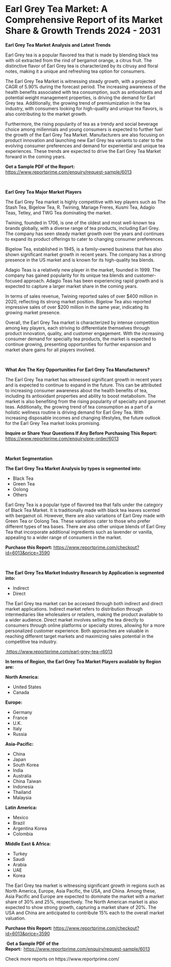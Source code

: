 <p><h1>Earl Grey Tea Market: A Comprehensive Report of its Market Share & Growth Trends 2024 - 2031</h1></p><p><strong>Earl Grey Tea Market Analysis and Latest Trends</strong></p>
<p><p>Earl Grey tea is a popular flavored tea that is made by blending black tea with oil extracted from the rind of bergamot orange, a citrus fruit. The distinctive flavor of Earl Grey tea is characterized by its citrusy and floral notes, making it a unique and refreshing tea option for consumers.</p><p>The Earl Grey Tea Market is witnessing steady growth, with a projected CAGR of 5.90% during the forecast period. The increasing awareness of the health benefits associated with tea consumption, such as antioxidants and potential weight management properties, is driving the demand for Earl Grey tea. Additionally, the growing trend of premiumization in the tea industry, with consumers looking for high-quality and unique tea flavors, is also contributing to the market growth.</p><p>Furthermore, the rising popularity of tea as a trendy and social beverage choice among millennials and young consumers is expected to further fuel the growth of the Earl Grey Tea Market. Manufacturers are also focusing on product innovation and launching new Earl Grey tea variants to cater to the evolving consumer preferences and demand for experiential and unique tea experiences. These trends are expected to drive the Earl Grey Tea Market forward in the coming years.</p></p>
<p><strong>Get a Sample PDF of the Report:&nbsp;</strong> <a href="https://www.reportprime.com/enquiry/request-sample/6013">https://www.reportprime.com/enquiry/request-sample/6013</a></p>
<p>&nbsp;</p>
<p><strong>Earl Grey Tea Major Market Players</strong></p>
<p><p>The Earl Grey Tea market is highly competitive with key players such as The Stash Tea, Bigelow Tea, R. Twining, Mariage Freres, Kusmi Tea, Adagio Teas, Tetley, and TWG Tea dominating the market. </p><p>Twining, founded in 1706, is one of the oldest and most well-known tea brands globally, with a diverse range of tea products, including Earl Grey. The company has seen steady market growth over the years and continues to expand its product offerings to cater to changing consumer preferences.</p><p>Bigelow Tea, established in 1945, is a family-owned business that has also shown significant market growth in recent years. The company has a strong presence in the US market and is known for its high-quality tea blends.</p><p>Adagio Teas is a relatively new player in the market, founded in 1999. The company has gained popularity for its unique tea blends and customer-focused approach. Adagio Teas has been experiencing rapid growth and is expected to capture a larger market share in the coming years.</p><p>In terms of sales revenue, Twining reported sales of over $400 million in 2020, reflecting its strong market position. Bigelow Tea also reported impressive sales of over $200 million in the same year, indicating its growing market presence.</p><p>Overall, the Earl Grey Tea market is characterized by intense competition among key players, each striving to differentiate themselves through product innovation, quality, and customer engagement. With the increasing consumer demand for specialty tea products, the market is expected to continue growing, presenting opportunities for further expansion and market share gains for all players involved.</p></p>
<p>&nbsp;</p>
<p><strong>What Are The Key Opportunities For Earl Grey Tea Manufacturers?</strong></p>
<p><p>The Earl Grey Tea market has witnessed significant growth in recent years and is expected to continue to expand in the future. This can be attributed to increasing consumer awareness about the health benefits of tea, including its antioxidant properties and ability to boost metabolism. The market is also benefiting from the rising popularity of specialty and gourmet teas. Additionally, the growing trend of tea consumption as a part of a holistic wellness routine is driving demand for Earl Grey Tea. With increasing disposable incomes and changing lifestyles, the future outlook for the Earl Grey Tea market looks promising.</p></p>
<p><strong>Inquire or Share Your Questions If Any Before Purchasing This Report:</strong> <a href="https://www.reportprime.com/enquiry/pre-order/6013">https://www.reportprime.com/enquiry/pre-order/6013</a></p>
<p>&nbsp;</p>
<p><strong>Market Segmentation</strong></p>
<p><strong>The Earl Grey Tea Market Analysis by types is segmented into:</strong></p>
<p><ul><li>Black Tea</li><li>Green Tea</li><li>Oolong</li><li>Others</li></ul></p>
<p><p>Earl Grey Tea is a popular type of flavored tea that falls under the category of Black Tea Market. It is traditionally made with black tea leaves scented with bergamot oil. However, there are also variations of Earl Grey made with Green Tea or Oolong Tea. These variations cater to those who prefer different types of tea bases. There are also other unique blends of Earl Grey Tea that incorporate additional ingredients such as lavender or vanilla, appealing to a wider range of consumers in the market.</p></p>
<p><strong>Purchase this Report:&nbsp;</strong><a href="https://www.reportprime.com/checkout?id=6013&price=3590">https://www.reportprime.com/checkout?id=6013&price=3590</a></p>
<p>&nbsp;</p>
<p><strong>The Earl Grey Tea Market Industry Research by Application is segmented into:</strong></p>
<p><ul><li>Indirect</li><li>Direct</li></ul></p>
<p><p>The Earl Grey tea market can be accessed through both indirect and direct market applications. Indirect market refers to distribution through intermediaries like wholesalers or retailers, making the product available to a wider audience. Direct market involves selling the tea directly to consumers through online platforms or specialty stores, allowing for a more personalized customer experience. Both approaches are valuable in reaching different target markets and maximizing sales potential in the competitive tea industry.</p></p>
<p><a href="https://www.reportprime.com/earl-grey-tea-r6013">&nbsp;https://www.reportprime.com/earl-grey-tea-r6013</a></p>
<p><strong>In terms of Region, the Earl Grey Tea Market Players available by Region are:</strong></p>
<p>
    <p> <strong> North America: </strong>
        <ul>
            <li>United States</li>
            <li>Canada</li>
        </ul>
        </p> 
    <p> <strong> Europe: </strong>
        <ul>
            <li>Germany</li>
            <li>France</li>
            <li>U.K.</li>
            <li>Italy</li>
            <li>Russia</li>
        </ul>
        </p> 
    <p> <strong> Asia-Pacific: </strong>
        <ul>
            <li>China</li>
            <li>Japan</li>
            <li>South Korea</li>
            <li>India</li>
            <li>Australia</li>
            <li>China Taiwan</li>
            <li>Indonesia</li>
            <li>Thailand</li>
            <li>Malaysia</li>
        </ul>
        </p> 
    <p> <strong> Latin America: </strong>
        <ul>
            <li>Mexico</li>
            <li>Brazil</li>
            <li>Argentina Korea</li>
            <li>Colombia</li>
        </ul>
        </p> 
    <p> <strong> Middle East & Africa: </strong>
        <ul>
            <li>Turkey</li>
            <li>Saudi</li>
            <li>Arabia</li>
            <li>UAE</li>
            <li>Korea</li>
        </ul>
    </p>
    </p>
<p><p>The Earl Grey tea market is witnessing significant growth in regions such as North America, Europe, Asia Pacific, the USA, and China. Among these, Asia Pacific and Europe are expected to dominate the market with a market share of 30% and 25%, respectively. The North American market is also expected to show strong growth, capturing a market share of 20%. The USA and China are anticipated to contribute 15% each to the overall market valuation.</p></p>
<p><strong>Purchase this Report: </strong><a href="https://www.reportprime.com/checkout?id=6013&price=3590">https://www.reportprime.com/checkout?id=6013&price=3590</a></p>
<p>&nbsp;<strong>Get a Sample PDF of the Report:&nbsp;&nbsp;</strong><a href="https://www.reportprime.com/enquiry/request-sample/6013">https://www.reportprime.com/enquiry/request-sample/6013</a></p>
<p><strong></strong></p>
<p>Check more reports on https://www.reportprime.com/</p>